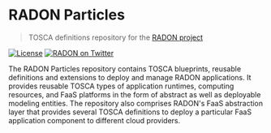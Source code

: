 # RADON Particles 

> TOSCA definitions repository for the [RADON project](http://radon-h2020.eu)

[![License](https://img.shields.io/badge/License-Apache%202.0-blue.svg)](https://opensource.org/licenses/Apache-2.0)
[![RADON on Twitter](https://img.shields.io/twitter/url/https/twitter.com/RADON_2020?label=RADON%20on%20Twitter&style=social)](https://twitter.com/RADON_2020)

The RADON Particles repository contains TOSCA blueprints, reusable definitions and extensions to deploy and manage RADON applications.
It provides reusable TOSCA types of application runtimes, computing resources, and FaaS platforms in the form of abstract as well as deployable modeling entities.
The repository also comprises RADON's FaaS abstraction layer that provides several TOSCA definitions to deploy a particular FaaS application component to different cloud providers.
